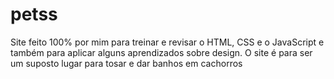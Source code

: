 # petss

 Site feito 100% por mim para treinar e revisar o HTML, CSS e o JavaScript e também para aplicar alguns aprendizados sobre design.
 O site é para ser um suposto lugar para tosar e dar banhos em cachorros
